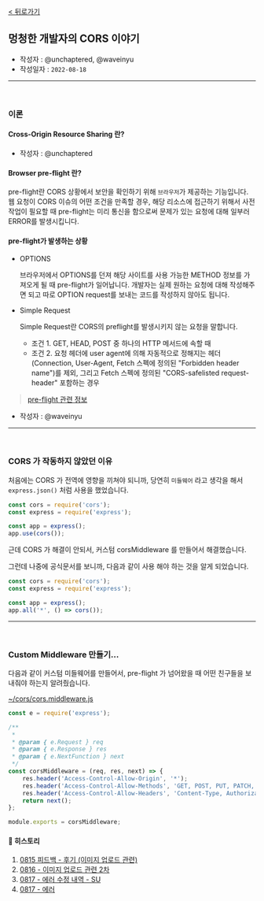 [< 뒤로가기](../README.md)

## 멍청한 개발자의 CORS 이야기

-   작성자 : @unchaptered, @waveinyu
-   작성일자 : `2022-08-18`

<hr><br>

### 이론

#### Cross-Origin Resource Sharing 란?

-   작성자 : @unchaptered

#### Browser pre-flight 란?

pre-flight란 CORS 상황에서 보안을 확인하기 위해 `브라우저`가 제공하는 기능입니다. 웹 요청이 CORS 이슈의 어떤 조건을 만족할 경우, 해당 리소스에 접근하기 위해서 사전 작업이 필요할 때 pre-flight는 미리 통신을 함으로써 문제가 있는 요청에 대해 일부러 ERROR를 발생시킵니다.

#### pre-flight가 발생하는 상황

-   OPTIONS

    브라우저에서 OPTIONS를 던져 해당 사이트를 사용 가능한 METHOD 정보를 가져오게 될 때 pre-flight가 일어납니다. 개발자는 실제 원하는 요청에 대해 작성해주면 되고 따로 OPTION request를 보내는 코드를 작성하지 않아도 됩니다.

-   Simple Request

    Simple Request란 CORS의 preflight를 발생시키지 않는 요청을 말합니다.

    -   조건 1. GET, HEAD, POST 중 하나의 HTTP 메서드에 속할 때
    -   조건 2. 요청 헤더에 user agent에 의해 자동적으로 정해지는 헤더(Connection, User-Agent, Fetch 스펙에 정의된 "Forbidden header name")를 제외, 그리고 Fetch 스펙에 정의된 "CORS-safelisted request-header" 포함하는 경우

> [pre-flight 관련 정보](https://about-tech.tistory.com/entry/Programming-CORS%EB%9E%80-preflight-OPTIONS-%EB%A9%94%EC%86%8C%EB%93%9C)

-   작성자 : @waveinyu

<hr><br>

### CORS 가 작동하지 않았던 이유

처음에는 CORS 가 전역에 영향을 끼쳐야 되니까, 당연히 `미들웨어` 라고 생각을 해서 `express.json()` 처럼 사용을 했었습니다.

```javascript
const cors = require('cors');
const express = require('express');

const app = express();
app.use(cors());
```

근데 CORS 가 해결이 안되서, 커스텀 corsMiddleware 를 만들어서 해결했습니다.

그런데 나중에 공식문서를 보니까, 다음과 같이 사용 해야 하는 것을 알게 되었습니다.

```javascript
const cors = require('cors');
const express = require('express');

const app = express();
app.all('*', () => cors());
```

<hr><br>

### Custom Middleware 만들기...

다음과 같이 커스텀 미들웨어를 만들어서, pre-flight 가 넘어왔을 때 어떤 친구들을 보내줘야 하는지 알려줬습니다.

[~/cors/cors.middleware.js](../src/middlewares/cors/cors.middleware.js)

```javascript
const e = require('express');

/**
 *
 * @param { e.Request } req
 * @param { e.Response } res
 * @param { e.NextFunction } next
 */
const corsMiddleware = (req, res, next) => {
    res.header('Access-Control-Allow-Origin', '*');
    res.header('Access-Control-Allow-Methods', 'GET, POST, PUT, PATCH, DELETE');
    res.header('Access-Control-Allow-Headers', 'Content-Type, Authorization');
    return next();
};

module.exports = corsMiddleware;
```

#### 💌 히스토리

1. [0815 피드백 - 후기 (이미지 업로드 관련)](https://www.notion.so/0815-c71b00563c7b4ba58a6af4a71b6b38d8)
2. [0816 - 이미지 업로드 관련 2차](https://www.notion.so/0816-2-7aea26f536aa4c92a953cbdf7092f3fa)
3. [0817 - 에러 수정 내역 - SU](https://www.notion.so/0817-SU-2e783c694dbf4edb85b63b8f2861559a)
4. [0817 - 에러](https://www.notion.so/0817-36f45b42a1aa445e8fcdea9799e7e3da)
